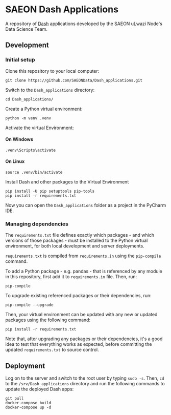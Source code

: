# SAEON Dash Applications

A repository of [Dash](https://plotly.com/dash/) applications developed
by the SAEON uLwazi Node's Data Science Team.

## Development

### Initial setup
Clone this repository to your local computer:

    git clone https://github.com/SAEONData/Dash_applications.git

Switch to the `Dash_applications` directory:

    cd Dash_applications/

Create a Python virtual environment:

    python -m venv .venv

Activate the virtual Environment:

#### On Windows
    .venv\Scripts\activate
    
#### On Linux
    source .venv/bin/activate

Install Dash and other packages to the Virtual Environment  
    
    pip install -U pip setuptools pip-tools
    pip install -r requirements.txt

Now you can open the `Dash_applications` folder as a project in the PyCharm IDE.

### Managing dependencies
The `requirements.txt` file defines exactly which packages - and which versions
of those packages - must be installed to the Python virtual environment, for both
local development and server deployments.

`requirements.txt` is compiled from `requirements.in` using the `pip-compile` command.

To add a Python package - e.g. pandas - that is referenced by any module in this
repository, first add it to `requirements.in` file. Then, run:

    pip-compile

To upgrade existing referenced packages or their dependencies, run:

    pip-compile --upgrade

Then, your virtual environment can be updated with any new or updated packages
using the following command:

    pip install -r requirements.txt

Note that, after upgrading any packages or their dependencies, it's a good idea
to test that everything works as expected, before committing the updated
`requirements.txt` to source control.

## Deployment
Log on to the server and switch to the root user by typing `sudo -s`.
Then, `cd` to the `/srv/Dash_applications` directory and run the following
commands to update the deployed Dash apps:

    git pull
    docker-compose build
    docker-compose up -d
